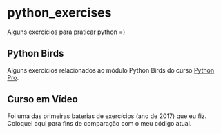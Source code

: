 # python_exercises

Alguns exercícios para praticar python =)

## Python Birds

Alguns exercícios relacionados ao módulo Python Birds do curso [Python Pro](https://www.python.pro.br/).
## Curso em Vídeo

Foi uma das primeiras baterias de exercícios (ano de 2017) que eu fiz. Coloquei aqui para fins de comparação com o meu código atual.
